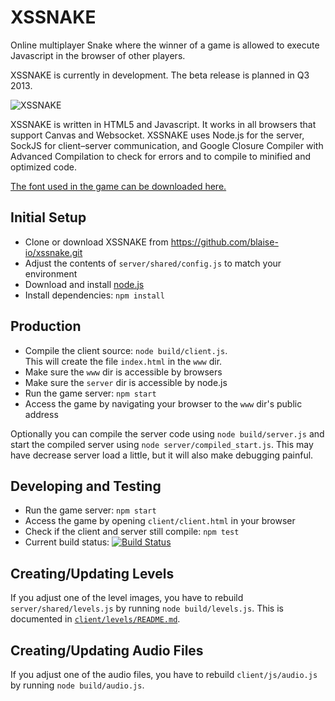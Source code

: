 # XSSNAKE

Online multiplayer Snake where the winner of a game is allowed to execute
Javascript in the browser of other players.

XSSNAKE is currently in development. The beta release is planned in Q3 2013.

![XSSNAKE](http://i.imgur.com/h4BTxp1.png)

XSSNAKE is written in HTML5 and Javascript. It works in all browsers that
support Canvas and Websocket. XSSNAKE uses Node.js for the server,
SockJS for client–server communication, and Google Closure Compiler with
Advanced Compilation to check for errors and to compile to minified and
optimized code.

[The font used in the game can be downloaded here.](http://fontstruct.com/fontstructions/show/xssnake)

## Initial Setup

 * Clone or download XSSNAKE from https://github.com/blaise-io/xssnake.git
 * Adjust the contents of `server/shared/config.js` to match your environment
 * Download and install [node.js](http://nodejs.org/)
 * Install dependencies: `npm install`

## Production

 * Compile the client source: `node build/client.js`.  
   This will create the file `index.html` in the `www` dir.
 * Make sure the `www` dir is accessible by browsers
 * Make sure the `server` dir is accessible by node.js
 * Run the game server: `npm start`
 * Access the game by navigating your browser to the `www` dir's public address

Optionally you can compile the server code using `node build/server.js` and
start the compiled server using `node server/compiled_start.js`. This may have
decrease server load a little, but it will also make debugging painful.

## Developing and Testing

 * Run the game server: `npm start`
 * Access the game by opening `client/client.html` in your browser
 * Check if the client and server still compile: `npm test`
 * Current build status: [![Build Status](https://travis-ci.org/blaise-io/xssnake.png?branch=master)](https://travis-ci.org/blaise-io/xssnake)

## Creating/Updating Levels

If you adjust one of the level images, you have to rebuild
`server/shared/levels.js` by running `node build/levels.js`.
This is documented in [`client/levels/README.md`](https://github.com/blaise-io/xssnake/tree/master/client/levels).

## Creating/Updating Audio Files

If you adjust one of the audio files, you have to rebuild
`client/js/audio.js` by running `node build/audio.js`.

